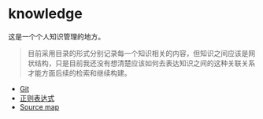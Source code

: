 # knowledge
这是一个个人知识管理的地方。

> 目前采用目录的形式分别记录每一个知识相关的内容，但知识之间应该是网状结构，只是目前我还没有想清楚应该如何去表达知识之间的这种关联关系才能方面后续的检索和继续构建。

- [Git](git)
- [正则表达式](regexp)
- [Source map](source-map)

